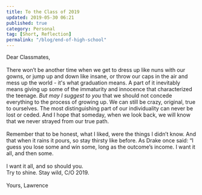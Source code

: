 ```yaml
---
title: To the Class of 2019
updated: 2019-05-30 06:21
published: true
category: Personal
tag: [Short, Reflection]
permalink: "/blog/end-of-high-school"
---
```


Dear Classmates,  <br><br>
There won’t be another time when we get to dress up like nuns with our gowns, or jump up and down like insane, or throw our caps in the air and mess up the world - it's what graduation means. A part of it inevitably means giving up some of the immaturity and innocence that characterized the teenage. _But may I suggest to you_ that we should not concede everything to the process of growing up. We can still be crazy, original, true to ourselves. The most distinguishing part of our individuality can never be lost or ceded. And I hope that someday, when we look back, we will know that we never strayed from our true path.  <br><br>
Remember that to be honest, what I liked, were the things I didn’t know. And that when it rains it pours, so stay thirsty like before. As Drake once said: “I guess you lose some and win some, long as the outcome’s income. I want it all, and then some.  <br><br>
I want it all, and so should you.  
Try to shine. Stay wild, C/O 2019.  <br><br>
Yours,
Lawrence
